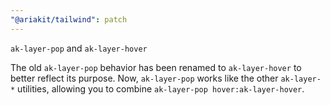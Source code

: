 ```yaml
---
"@ariakit/tailwind": patch
---
```


`ak-layer-pop` and `ak-layer-hover`

The old `ak-layer-pop` behavior has been renamed to `ak-layer-hover` to better reflect its purpose. Now, `ak-layer-pop` works like the other `ak-layer-*` utilities, allowing you to combine `ak-layer-pop hover:ak-layer-hover`.
